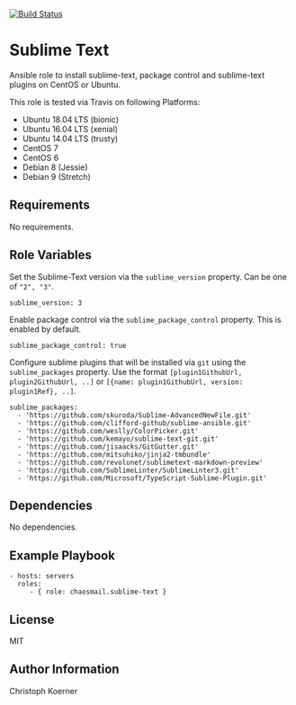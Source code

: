 [![Build Status](https://travis-ci.org/chaosmail/ansible-roles-sublime-text.svg?branch=master)](https://travis-ci.org/chaosmail/ansible-roles-sublime-text)

Sublime Text
============

Ansible role to install sublime-text, package control and sublime-text plugins on CentOS or Ubuntu.

This role is tested via Travis on following Platforms:
- Ubuntu 18.04 LTS (bionic)
- Ubuntu 16.04 LTS (xenial)
- Ubuntu 14.04 LTS (trusty)
- CentOS 7
- CentOS 6
- Debian 8 (Jessie)
- Debian 9 (Stretch)

Requirements
------------

No requirements.

Role Variables
--------------

Set the Sublime-Text version via the `sublime_version` property. Can be one of `"2", "3"`.

    sublime_version: 3

Enable package control via the `sublime_package_control` property. This is enabled  by default.

    sublime_package_control: true

Configure sublime plugins that will be installed via `git` using the `sublime_packages` property. Use the format `[plugin1GithubUrl, plugin2GithubUrl, ..]` or `[{name: plugin1GithubUrl, version: plugin1Ref}, ..]`.

    sublime_packages:
      - 'https://github.com/skuroda/Sublime-AdvancedNewFile.git'
      - 'https://github.com/clifford-github/sublime-ansible.git'
      - 'https://github.com/weslly/ColorPicker.git'
      - 'https://github.com/kemayo/sublime-text-git.git'
      - 'https://github.com/jisaacks/GitGutter.git'
      - 'https://github.com/mitsuhiko/jinja2-tmbundle'
      - 'https://github.com/revolunet/sublimetext-markdown-preview'
      - 'https://github.com/SublimeLinter/SublimeLinter3.git'
      - 'https://github.com/Microsoft/TypeScript-Sublime-Plugin.git'

Dependencies
------------

No dependencies.

Example Playbook
----------------

    - hosts: servers
      roles:
         - { role: chaosmail.sublime-text }

License
-------

MIT

Author Information
------------------

Christoph Koerner
